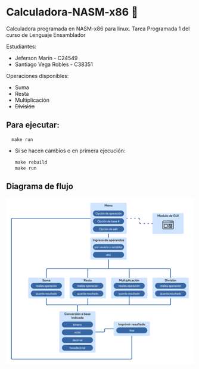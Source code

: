 # Calculadora-NASM-x86 🧮
Calculadora programada en NASM-x86 para linux.
Tarea Programada 1 del curso de Lenguaje Ensamblador

Estudiantes:
  - Jeferson Marín - C24549
  - Santiago Vega Robles - C38351

Operaciones disponibles:
- Suma
- Resta
- Multiplicación
- ~~División~~

## Para ejecutar:
      make run
* Si se hacen cambios o en primera ejecución:
  
      make rebuild
      make run

## Diagrama de flujo

![](https://github.com/jefer30039/Calculadora-NASM-x86/blob/main/Diagrama%20de%20flujo.png)
